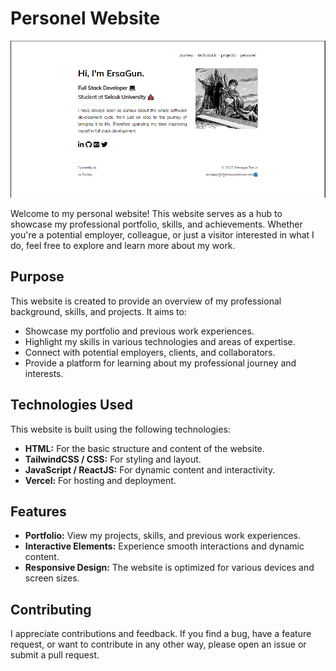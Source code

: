 
# Personel Website
![Website Banner](banner.png)

Welcome to my personal website! This website serves as a hub to showcase my professional portfolio, skills, and achievements. Whether you're a potential employer, colleague, or just a visitor interested in what I do, feel free to explore and learn more about my work.

## Purpose

This website is created to provide an overview of my professional background, skills, and projects. It aims to:

- Showcase my portfolio and previous work experiences.
- Highlight my skills in various technologies and areas of expertise.
- Connect with potential employers, clients, and collaborators.
- Provide a platform for learning about my professional journey and interests.

## Technologies Used

This website is built using the following technologies:

- **HTML:** For the basic structure and content of the website.
- **TailwindCSS / CSS:** For styling and layout.
- **JavaScript / ReactJS:** For dynamic content and interactivity.
- **Vercel:** For hosting and deployment.

## Features

- **Portfolio:** View my projects, skills, and previous work experiences.
- **Interactive Elements:** Experience smooth interactions and dynamic content.
- **Responsive Design:** The website is optimized for various devices and screen sizes.

## Contributing

I appreciate contributions and feedback. If you find a bug, have a feature request, or want to contribute in any other way, please open an issue or submit a pull request.
